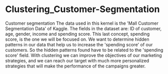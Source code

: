# Clustering_Customer-Segmentation
Customer segmentation 
The data used in this kernel is the 'Mall Customer Segmentation Data' of Kaggle. 
The fields in the dataset are: ID of customer, age, gender, income and spending score. This last concept, spending score, is the one we will be focused on.
We want to determine hidden patterns in our data that help us to increase the 'spending score' of our customers. So the hidden patterns found have to be related to the 'spending score' field.
With clustering we can improve the objectives of our marketing strategies, and we can reach our target with much more personalized strategies that will make the performance of the campaigns greater.
